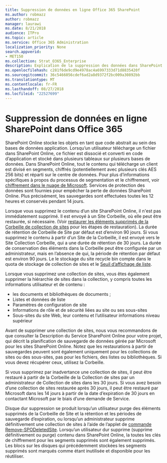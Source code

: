 ```yaml
---
title: Suppression de données en ligne Office 365 SharePoint
ms.author: robmazz
author: robmazz
manager: laurawi
ms.date: 8/21/2018
audience: ITPro
ms.topic: article
ms.service: Office 365 Administration
localization_priority: None
search.appverid:
- MET150
ms.collection: Strat_O365_Enterprise
description: Explication de la suppression des données dans SharePoint Online.
ms.openlocfilehash: c281f6de9cd9e4978ac4a6997333d71d8835420f
ms.sourcegitcommit: 36c5466056cdef6ad2a8d9372f2bc009a30892bb
ms.translationtype: MT
ms.contentlocale: fr-FR
ms.lasthandoff: 08/27/2018
ms.locfileid: "22527699"
---
```

# <a name="sharepoint-online-data-deletion-in-office-365"></a>Suppression de données en ligne SharePoint dans Office 365

SharePoint Online stocke les objets en tant que code abstrait au sein des bases de données application. Lorsqu’un utilisateur télécharge un fichier dans SharePoint Online, ce fichier est dissocié et converti en code d’application et stocké dans plusieurs tableaux sur plusieurs bases de données. Dans SharePoint Online, tout le contenu qui télécharge un client est divisé en segments, chiffrés (potentiellement avec plusieurs clés AES 256 bits) et réparti sur le centre de données. Pour plus d’informations spécifiques à propos du processus de segmentation et le chiffrement, voir [chiffrement dans le nuage de Microsoft](office-365-encryption-in-the-microsoft-cloud-overview.md). Services de protection des données sont fournies pour empêcher la perte de données SharePoint Online. Plus précisément, les sauvegardes sont effectuées toutes les 12 heures et conservés pendant 14 jours.

Lorsque vous supprimez le contenu d’un site SharePoint Online, il n'est pas immédiatement supprimé. Il est envoyé à un Site Corbeille, où elle peut être restaurée, si nécessaire. (Voir [restaurer les éléments supprimés de la Corbeille de collection de sites](https://support.office.com/article/Restore-deleted-items-from-the-site-collection-recycle-bin-5fa924ee-16d7-487b-9a0a-021b9062d14b) pour les étapes de restauration). La durée de rétention de Corbeille de Site par défaut est d’environ 90 jours. Si vous supprimez le contenu à partir d’un Site de la Corbeille, il est envoyé vers le Site Collection Corbeille, qui a une durée de rétention de 30 jours. La durée de conservation des éléments dans la Corbeille peut être configurée par un administrateur, mais en l’absence de qui, la période de rétention par défaut est environ 90 jours. Le le stockage du site recycle bin compte dans le quota de stockage de collection de sites et le [Seuil d’affichage de liste](https://support.office.com/article/List-View-Threshold-b8588dae-9387-48c2-9248-c24122f07c59).

Lorsque vous supprimez une collection de sites, vous êtes également supprimer la hiérarchie de sites dans la collection, y compris toutes les informations utilisateur et de contenu :
- les documents et bibliothèques de documents ;
- Listes et données de liste
- Paramètres de configuration de site
- Informations de rôle et de sécurité liées au site ou ses sous-sites
- Sous-sites du site Web, leur contenu et l’utilisateur informations niveau supérieur

Avant de supprimer une collection de sites, nous vous recommandons de que consulter la Description du Service SharePoint Online pour votre projet, qui décrit la planification de sauvegarde de données gérée par Microsoft pour les sites SharePoint Online. Notez que les restaurations à partir de sauvegardes peuvent sont également uniquement pour les collections de sites ou des sous-sites, pas pour les fichiers, des listes ou bibliothèques. Si vous devez récupérer ceux, utilisez la Corbeille.

Si vous supprimez par inadvertance une collection de sites, il peut être restauré à partir de la Corbeille de la Collection de sites par un administrateur de Collection de sites dans les 30 jours. Si vous avez besoin d’une collection de sites restaurée après 30 jours, il peut être restauré par Microsoft dans les 14 jours à partir de la date d’expiration de 30 jours en contactant Microsoft par le biais d’une demande de Service.

Disque dur suppression se produit lorsqu’un utilisateur purge des éléments supprimés de la Corbeille de Site et la rétention et les périodes de sauvegarde d’expiration, ou lorsqu’un administrateur supprime définitivement une collection de sites à l’aide de l’applet de [commande Remove-SPODeletedSite](https://docs.microsoft.com/powershell/module/sharepoint-online/Remove-SPODeletedSite?view=sharepoint-ps). Lorsqu’un utilisateur dur supprime (supprime définitivement ou purge) contenu dans SharePoint Online, la toutes les clés de chiffrement pour les segments supprimés sont également supprimés. Les blocs sur les disques qui précédemment stockées les segments supprimés sont marqués comme étant inutilisée et disponible pour les réutiliser.
